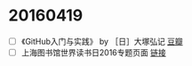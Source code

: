 # 20160419


- [ ] 《GitHub入门与实践》 by ［日］大塚弘记 [豆瓣](https://book.douban.com/subject/26462816/)
- [ ] 上海图书馆世界读书日2016专题页面 [链接](http://beta.library.sh.cn/wrd2016/)

